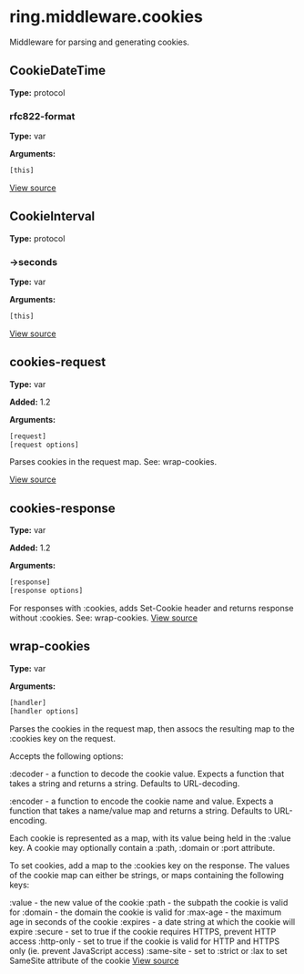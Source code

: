 # ring.middleware.cookies

Middleware for parsing and generating cookies.


## CookieDateTime
**Type:** protocol

### rfc822-format
**Type:** var



**Arguments:**
```clojure
[this]
```


[View source](#)
## CookieInterval
**Type:** protocol

### ->seconds
**Type:** var



**Arguments:**
```clojure
[this]
```


[View source](#)
## cookies-request
**Type:** var

**Added:** 1.2


**Arguments:**
```clojure
[request]
[request options]
```
Parses cookies in the request map. See: wrap-cookies.

[View source](http://github.com/ring-clojure/ring/blob/1.8.1/ring-core/src/ring/middleware/cookies.clj#L153)
## cookies-response
**Type:** var

**Added:** 1.2


**Arguments:**
```clojure
[response]
[response options]
```
For responses with :cookies, adds Set-Cookie header and returns response
without :cookies. See: wrap-cookies.
[View source](http://github.com/ring-clojure/ring/blob/1.8.1/ring-core/src/ring/middleware/cookies.clj#L164)
## wrap-cookies
**Type:** var



**Arguments:**
```clojure
[handler]
[handler options]
```
Parses the cookies in the request map, then assocs the resulting map
to the :cookies key on the request.

Accepts the following options:

:decoder - a function to decode the cookie value. Expects a function that
           takes a string and returns a string. Defaults to URL-decoding.

:encoder - a function to encode the cookie name and value. Expects a
           function that takes a name/value map and returns a string.
           Defaults to URL-encoding.

Each cookie is represented as a map, with its value being held in the
:value key. A cookie may optionally contain a :path, :domain or :port
attribute.

To set cookies, add a map to the :cookies key on the response. The values
of the cookie map can either be strings, or maps containing the following
keys:

:value     - the new value of the cookie
:path      - the subpath the cookie is valid for
:domain    - the domain the cookie is valid for
:max-age   - the maximum age in seconds of the cookie
:expires   - a date string at which the cookie will expire
:secure    - set to true if the cookie requires HTTPS, prevent HTTP access
:http-only - set to true if the cookie is valid for HTTP and HTTPS only
             (ie. prevent JavaScript access)
:same-site - set to :strict or :lax to set SameSite attribute of the cookie
[View source](http://github.com/ring-clojure/ring/blob/1.8.1/ring-core/src/ring/middleware/cookies.clj#L176)